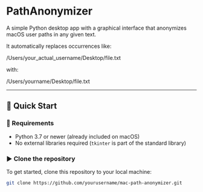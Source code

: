 # PathAnonymizer


A simple Python desktop app with a graphical interface that anonymizes macOS user paths in any given text.

It automatically replaces occurrences like:

/Users/your_actual_username/Desktop/file.txt


with:

/Users/yourname/Desktop/file.txt


---

## 🚀 Quick Start

### 🔧 Requirements

- Python 3.7 or newer (already included on macOS)
- No external libraries required (`tkinter` is part of the standard library)

### ▶️ Clone the repository

To get started, clone this repository to your local machine:

```bash
git clone https://github.com/yourusername/mac-path-anonymizer.git
